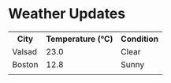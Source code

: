 # Weather Updates

<!-- WEATHER-UPDATE-START -->
<table><tr><th>City</th><th>Temperature (°C)</th><th>Condition</th></tr><tr><td>Valsad</td><td>23.0</td><td>Clear</td></tr><tr><td>Boston</td><td>12.8</td><td>Sunny</td></tr><tr><td></td><td></td><td></td></tr></table>
<!-- WEATHER-UPDATE-END -->

